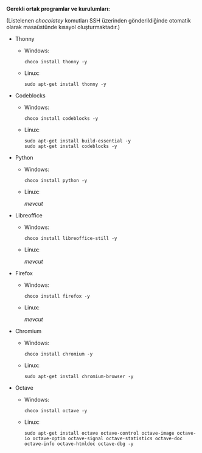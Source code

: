**Gerekli ortak programlar ve kurulumları:**

(Listelenen *chocolatey* komutları SSH üzerinden gönderildiğinde otomatik olarak masaüstünde kısayol oluşturmaktadır.)

- Thonny
  - Windows:
  
    ```
    choco install thonny -y
    ```
  - Linux:
  
    ```
    sudo apt-get install thonny -y
    ```

- Codeblocks
  - Windows:
  
    ```
    choco install codeblocks -y
    ```
    
  - Linux:
  
    ```
    sudo apt-get install build-essential -y
    sudo apt-get install codeblocks -y
    ```
    
- Python
  - Windows:
  
    ```
    choco install python -y
    ```
    
  - Linux:
  
    *mevcut*
    
- Libreoffice
  - Windows:
  
    ```
    choco install libreoffice-still -y
    ```
    
  - Linux:
  
    *mevcut*
    
- Firefox
  - Windows:
  
    ```
    choco install firefox -y
    ```
    
  - Linux:
  
    *mevcut*
    
- Chromium
  - Windows:
  
    ```
    choco install chromium -y
    ```
    
  - Linux:
  
    ```
    sudo apt-get install chromium-browser -y
    ```
    
- Octave
  - Windows:
  
    ```
    choco install octave -y
    ```
    
  - Linux:
  
    ```
    sudo apt-get install octave octave-control octave-image octave-io octave-optim octave-signal octave-statistics octave-doc octave-info octave-htmldoc octave-dbg -y
    ```
    
